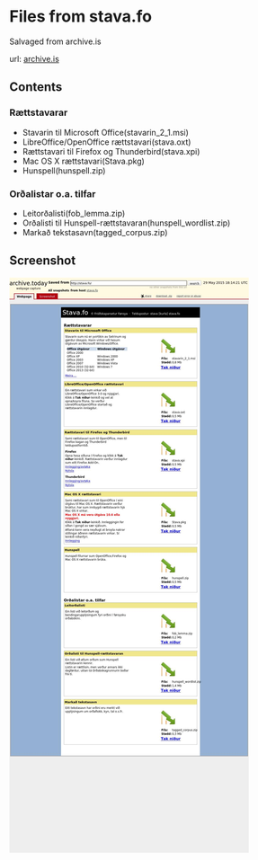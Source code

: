 # Files from stava.fo
Salvaged from archive.is

url: [archive.is](http://archive.is/N6TwD)

## Contents

### Rættstavarar

 - Stavarin til Microsoft Office(stavarin_2_1.msi)
 - LibreOffice/OpenOffice rættstavari(stava.oxt)
 - Rættstavari til Firefox og Thunderbird(stava.xpi)
 - Mac OS X rættstavari(Stava.pkg)
 - Hunspell(hunspell.zip)


### Orðalistar o.a. tilfar

 - Leitorðalisti(fob_lemma.zip)
 - Orðalisti til Hunspell-rættstavaran(hunspell_wordlist.zip)
 - Markað tekstasavn(tagged_corpus.zip)

## Screenshot
![stava.fo](./screenshot.jpeg "stava.fo")
